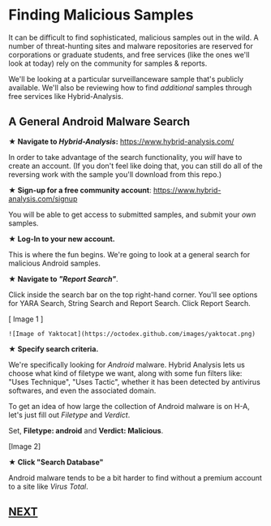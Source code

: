 # Finding Malicious Samples

It can be difficult to find sophisticated, malicious samples out in the wild. A number of threat-hunting sites and malware repositories are reserved for corporations or graduate students, and free services (like the ones we'll look at today) rely on the community for samples & reports.

We'll be looking at a particular surveillanceware sample that's publicly available. We'll also be reviewing how to find *additional* samples through free services like Hybrid-Analysis.

## A General Android Malware Search

**★ Navigate to *Hybrid-Analysis*:** https://www.hybrid-analysis.com/

In order to take advantage of the search functionality, you *will* have to create an account. (If you don't feel like doing that, you can still do all of the reversing work with the sample you'll download from this repo.)

**★ Sign-up for a free community account**: https://www.hybrid-analysis.com/signup

You will be able to get access to submitted samples, and submit your *own* samples.

**★ Log-In to your new account.**

This is where the fun begins. We're going to look at a general search for malicious Android samples.

**★ Navigate to *"Report Search"***.

Click inside the search bar on the top right-hand corner. You'll see options for YARA Search, String Search and Report Search. Click Report Search.

[ Image 1 ] 

`![Image of Yaktocat](https://octodex.github.com/images/yaktocat.png)`

**★ Specify search criteria.**

We're specifically looking for _Android_ malware. Hybrid Analysis lets us choose what kind of filetype we want, along with some fun filters like: "Uses Technique", "Uses Tactic", whether it has been detected by antivirus softwares, and even the associated domain.

To get an idea of how large the collection of Android malware is on H-A, let's just fill out *Filetype* and *Verdict*.

Set, **Filetype: android** and **Verdict: Malicious**.

[Image 2]

**★ Click "Search Database"**

Android malware tends to be a bit harder to find without a premium account to a site like *Virus Total*. 

## [NEXT](https://github.com/chmodxx/BlackHoodie2018/blob/master/lab/Analyzing_a_Sample.markdown)
 
